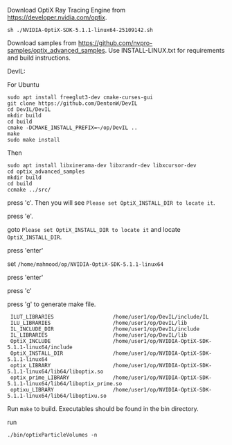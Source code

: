 
Download OptiX Ray Tracing Engine from https://developer.nvidia.com/optix.
```
sh ./NVIDIA-OptiX-SDK-5.1.1-linux64-25109142.sh
```
Download samples from https://github.com/nvpro-samples/optix_advanced_samples. Use INSTALL-LINUX.txt for requirements and build instructions.


DevIL:

For Ubuntu
```
sudo apt install freeglut3-dev cmake-curses-gui
git clone https://github.com/DentonW/DevIL
cd DevIL/DevIL
mkdir build
cd build
cmake -DCMAKE_INSTALL_PREFIX=~/op/DevIL ..
make
sudo make install
```
Then

```
sudo apt install libxinerama-dev libxrandr-dev libxcursor-dev
cd optix_advanced_samples
mkdir build
cd build
ccmake ../src/
```
press 'c'. Then you will see `Please set OptiX_INSTALL_DIR to locate it`. 

press 'e'.

goto `Please set OptiX_INSTALL_DIR to locate it` and locate `OptiX_INSTALL_DIR`.

press 'enter'

set `/home/mahmood/op/NVIDIA-OptiX-SDK-5.1.1-linux64`

press 'enter'

press 'c'

press 'g' to generate make file.

```
 ILUT_LIBRARIES                   /home/user1/op/DevIL/include/IL
 ILU_LIBRARIES                    /home/user1/op/DevIL/lib
 IL_INCLUDE_DIR                   /home/user1/op/DevIL/include
 IL_LIBRARIES                     /home/user1/op/DevIL/lib
 OptiX_INCLUDE                    /home/user1/op/NVIDIA-OptiX-SDK-5.1.1-linux64/include
 OptiX_INSTALL_DIR                /home/user1/op/NVIDIA-OptiX-SDK-5.1.1-linux64
 optix_LIBRARY                    /home/user1/op/NVIDIA-OptiX-SDK-5.1.1-linux64/lib64/liboptix.so
 optix_prime_LIBRARY              /home/user1/op/NVIDIA-OptiX-SDK-5.1.1-linux64/lib64/liboptix_prime.so
 optixu_LIBRARY                   /home/user1/op/NVIDIA-OptiX-SDK-5.1.1-linux64/lib64/liboptixu.so
```

Run `make` to build. Executables should be found in the bin directory.

run 
```
./bin/optixParticleVolumes -n

```
